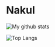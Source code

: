 # <strong>Nakul</strong>
![My github stats](https://github-readme-stats.vercel.app/api?username=nakul1010&show_icons=true)

![Top Langs](https://github-readme-stats.vercel.app/api/top-langs/?username=nakul1010&layout=compact&hide_border=true&hide=html,css)
<!-- 
## Something useless
- <strong> [NTLANG](https://github.com/RightAirBlack/NTLang/) </strong>
 -->
<!-- ## Other things...
- <strong> ![](https://www.bilibili.com/favicon.ico) [Bilibili](https://space.bilibili.com/414391716/) </strong>
- <strong> <img src="https://gitee.com/static/images/logo_themecolor.png" height="32px" width="32px"> [gitee](https://gitee.com/rightair) </strong> -->
<!--
**RightAirBlack/RightAirBlack** is a ✨ _special_ ✨ repository because its `README.md` (this file) appears on your GitHub profile.

Here are some ideas to get you started:

- 🔭 I’m currently working on ...
- 🌱 I’m currently learning ...
- 👯 I’m looking to collaborate on ...
- 🤔 I’m looking for help with ...
- 💬 Ask me about ...
- 📫 How to reach me: ...
- 😄 Pronouns: ...
- ⚡ Fun fact: ...
-->
